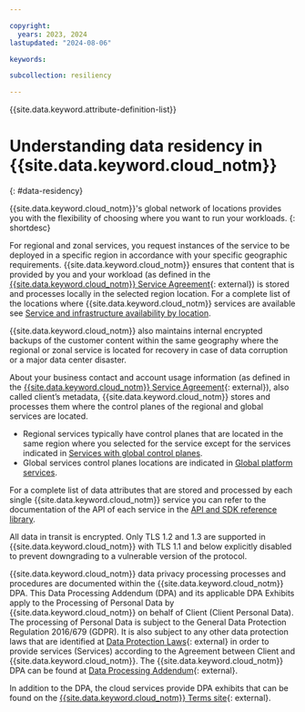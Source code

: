 ```yaml
---

copyright:
  years: 2023, 2024
lastupdated: "2024-08-06"

keywords:

subcollection: resiliency

---
```


{{site.data.keyword.attribute-definition-list}}

# Understanding data residency in {{site.data.keyword.cloud_notm}}
{: #data-residency}

{{site.data.keyword.cloud_notm}}'s global network of locations provides you with the flexibility of choosing where you want to run your workloads.
{: shortdesc}

For regional and zonal services, you request instances of the service to be deployed in a specific region in accordance with your specific geographic requirements. {{site.data.keyword.cloud_notm}} ensures that content that is provided by you and your workload (as defined in the [{{site.data.keyword.cloud_notm}} Service Agreement](https://www.ibm.com/support/customer/csol/terms/?id=Z126-6304&cc=us&lc=en){: external}) is stored and processes locally in the selected region location. For a complete list of the locations where {{site.data.keyword.cloud_notm}} services are available see [Service and infrastructure availability by location](/docs/overview?topic=overview-services_region).

{{site.data.keyword.cloud_notm}} also maintains internal encrypted backups of the customer content within the same geography where the regional or zonal service is located for recovery in case of data corruption or a major data center disaster.

About your business contact and account usage information (as defined in the [{{site.data.keyword.cloud_notm}} Service Agreement](https://www.ibm.com/support/customer/csol/terms/?id=Z126-6304&cc=us&lc=en){: external}), also called client’s metadata, {{site.data.keyword.cloud_notm}} stores and processes them where the control planes of the regional and global services are located.

- Regional services typically have control planes that are located in the same region where you selected for the service except for the services indicated in [Services with global control planes](/docs/overview?topic=overview-zero-downtime#service-global-control-plane).
- Global services control planes locations are indicated in [Global platform services](/docs/overview?topic=overview-zero-downtime#global-platform).

For a complete list of data attributes that are stored and processed by each single {{site.data.keyword.cloud_notm}} service you can refer to the documentation of the API of each service in the [API and SDK reference library](https://cloud.ibm.com/docs?tab=api-docs).

All data in transit is encrypted. Only TLS 1.2 and 1.3 are supported in {{site.data.keyword.cloud_notm}} with TLS 1.1 and below explicitly disabled to prevent downgrading to a vulnerable version of the protocol.

{{site.data.keyword.cloud_notm}} data privacy processing processes and procedures are documented within the {{site.data.keyword.cloud_notm}} DPA. This Data Processing Addendum (DPA) and its applicable DPA Exhibits apply to the Processing of Personal Data by {{site.data.keyword.cloud_notm}} on behalf of Client (Client Personal Data). The processing of Personal Data is subject to the General Data Protection Regulation 2016/679 (GDPR). It is also subject to any other data protection laws that are identified at [Data Protection Laws](https://www.ibm.com/support/customer/csol/terms/?id=DPA-DPL&lc=en){: external} in order to provide services (Services) according to the Agreement between Client and {{site.data.keyword.cloud_notm}}. The {{site.data.keyword.cloud_notm}} DPA can be found at [Data Processing Addendum](https://www.ibm.com/support/customer/csol/terms/?id=Z126-7870&lc=en){: external}.

In addition to the DPA, the cloud services provide DPA exhibits that can be found on the [{{site.data.keyword.cloud_notm}} Terms site](https://www.ibm.com/support/customer/csol/terms/){: external}.
